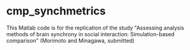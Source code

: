 # cmp_synchmetrics
This Matlab code is for the replication of the study "Assessing analysis methods of brain synchrony in social interaction: Simulation-based comparison" (Morimoto and Minagawa, submitted)
